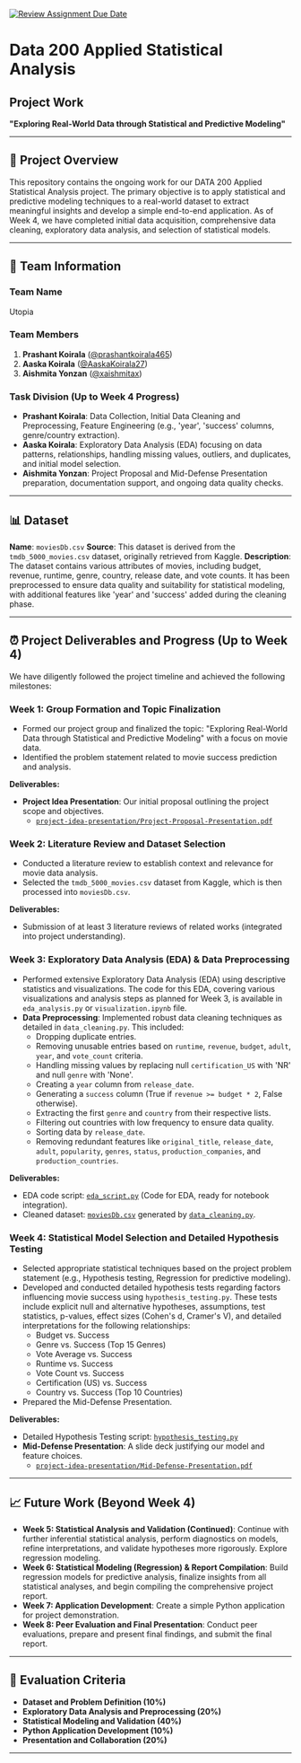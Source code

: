 [![Review Assignment Due Date](https://classroom.github.com/assets/deadline-readme-button-22041afd0340ce965d47ae6ef1cefeee28c7c493a6346c4f15d667ab976d596c.svg)](https://classroom.github.com/a/Qfg2XI5Y)
# Data 200 Applied Statistical Analysis  
## Project Work  
**"Exploring Real-World Data through Statistical and Predictive Modeling"**

---

## 🚀 Project Overview

This repository contains the ongoing work for our DATA 200 Applied Statistical Analysis project. The primary objective is to apply statistical and predictive modeling techniques to a real-world dataset to extract meaningful insights and develop a simple end-to-end application. As of Week 4, we have completed initial data acquisition, comprehensive data cleaning, exploratory data analysis, and selection of statistical models.

---

## 👥 Team Information

### Team Name
Utopia

### Team Members
1.  **Prashant Koirala** ([@prashantkoirala465](https://github.com/prashantkoirala465))
2.  **Aaska Koirala** ([@AaskaKoirala27](https://github.com/AaskaKoirala27))
3.  **Aishmita Yonzan** ([@xaishmitax](https://github.com/xaishmitax))

### Task Division (Up to Week 4 Progress)
*   **Prashant Koirala**: Data Collection, Initial Data Cleaning and Preprocessing, Feature Engineering (e.g., 'year', 'success' columns, genre/country extraction).
*   **Aaska Koirala**: Exploratory Data Analysis (EDA) focusing on data patterns, relationships, handling missing values, outliers, and duplicates, and initial model selection.
*   **Aishmita Yonzan**: Project Proposal and Mid-Defense Presentation preparation, documentation support, and ongoing data quality checks.

---

## 📊 Dataset

**Name**: `moviesDb.csv`
**Source**: This dataset is derived from the `tmdb_5000_movies.csv` dataset, originally retrieved from Kaggle.
**Description**: The dataset contains various attributes of movies, including budget, revenue, runtime, genre, country, release date, and vote counts. It has been preprocessed to ensure data quality and suitability for statistical modeling, with additional features like 'year' and 'success' added during the cleaning phase.

---

## ⏰ Project Deliverables and Progress (Up to Week 4)

We have diligently followed the project timeline and achieved the following milestones:

### **Week 1: Group Formation and Topic Finalization**
*   Formed our project group and finalized the topic: "Exploring Real-World Data through Statistical and Predictive Modeling" with a focus on movie data.
*   Identified the problem statement related to movie success prediction and analysis.

**Deliverables:**
*   **Project Idea Presentation**: Our initial proposal outlining the project scope and objectives.
    *   [`project-idea-presentation/Project-Proposal-Presentation.pdf`](project-idea-presentation/Project-Proposal-Presentation.pdf)

### **Week 2: Literature Review and Dataset Selection**
*   Conducted a literature review to establish context and relevance for movie data analysis.
*   Selected the `tmdb_5000_movies.csv` dataset from Kaggle, which is then processed into `moviesDb.csv`.

**Deliverables:**
*   Submission of at least 3 literature reviews of related works (integrated into project understanding).

### **Week 3: Exploratory Data Analysis (EDA) & Data Preprocessing**
*   Performed extensive Exploratory Data Analysis (EDA) using descriptive statistics and visualizations. The code for this EDA, covering various visualizations and analysis steps as planned for Week 3, is available in `eda_analysis.py` or `visualization.ipynb` file.
*   **Data Preprocessing**: Implemented robust data cleaning techniques as detailed in `data_cleaning.py`. This included:
    *   Dropping duplicate entries.
    *   Removing unusable entries based on `runtime`, `revenue`, `budget`, `adult`, `year`, and `vote_count` criteria.
    *   Handling missing values by replacing null `certification_US` with 'NR' and null `genre` with 'None'.
    *   Creating a `year` column from `release_date`.
    *   Generating a `success` column (True if `revenue >= budget * 2`, False otherwise).
    *   Extracting the first `genre` and `country` from their respective lists.
    *   Filtering out countries with low frequency to ensure data quality.
    *   Sorting data by `release_date`.
    *   Removing redundant features like `original_title`, `release_date`, `adult`, `popularity`, `genres`, `status`, `production_companies`, and `production_countries`.

**Deliverables:**
*   EDA code script: [`eda_script.py`](eda_script.py) (Code for EDA, ready for notebook integration).
*   Cleaned dataset: [`moviesDb.csv`](moviesDb.csv) generated by [`data_cleaning.py`](data_cleaning.py).

### **Week 4: Statistical Model Selection and Detailed Hypothesis Testing**
*   Selected appropriate statistical techniques based on the project problem statement (e.g., Hypothesis testing, Regression for predictive modeling).
*   Developed and conducted detailed hypothesis tests regarding factors influencing movie success using `hypothesis_testing.py`. These tests include explicit null and alternative hypotheses, assumptions, test statistics, p-values, effect sizes (Cohen's d, Cramer's V), and detailed interpretations for the following relationships:
    *   Budget vs. Success
    *   Genre vs. Success (Top 15 Genres)
    *   Vote Average vs. Success
    *   Runtime vs. Success
    *   Vote Count vs. Success
    *   Certification (US) vs. Success
    *   Country vs. Success (Top 10 Countries)
*   Prepared the Mid-Defense Presentation.

**Deliverables:**
*   Detailed Hypothesis Testing script: [`hypothesis_testing.py`](hypothesis_testing.py)
*   **Mid-Defense Presentation**: A slide deck justifying our model and feature choices.
    *   [`project-idea-presentation/Mid-Defense-Presentation.pdf`](project-idea-presentation/Mid-Defense-Presentation.pdf)

---

## 📈 Future Work (Beyond Week 4)

*   **Week 5: Statistical Analysis and Validation (Continued)**: Continue with further inferential statistical analysis, perform diagnostics on models, refine interpretations, and validate hypotheses more rigorously. Explore regression modeling.
*   **Week 6: Statistical Modeling (Regression) & Report Compilation**: Build regression models for predictive analysis, finalize insights from all statistical analyses, and begin compiling the comprehensive project report.
*   **Week 7: Application Development**: Create a simple Python application for project demonstration.
*   **Week 8: Peer Evaluation and Final Presentation**: Conduct peer evaluations, prepare and present final findings, and submit the final report.

---

## 📏 Evaluation Criteria

*   **Dataset and Problem Definition (10%)**
*   **Exploratory Data Analysis and Preprocessing (20%)**
*   **Statistical Modeling and Validation (40%)**
*   **Python Application Development (10%)**
*   **Presentation and Collaboration (20%)**

---